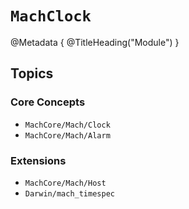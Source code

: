 # ``MachClock``

@Metadata {
    @TitleHeading("Module")
}

## Topics

### Core Concepts

- ``MachCore/Mach/Clock``
- ``MachCore/Mach/Alarm``

### Extensions
- ``MachCore/Mach/Host``
- ``Darwin/mach_timespec``
